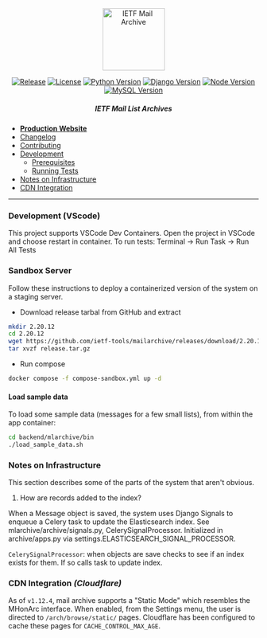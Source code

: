<div align="center">
  
<img src="https://raw.githubusercontent.com/ietf-tools/common/main/assets/logos/mailarch.svg" alt="IETF Mail Archive" height="125" />

[![Release](https://img.shields.io/github/release/ietf-tools/mailarch.svg?style=flat&maxAge=300)](https://github.com/ietf-tools/mailarch/releases)
[![License](https://img.shields.io/github/license/ietf-tools/mailarch?maxAge=3600)](https://github.com/ietf-tools/mailarch/blob/main/LICENSE)
[![Python Version](https://img.shields.io/badge/python-3.9-blue?logo=python&logoColor=white)](#prerequisites)
[![Django Version](https://img.shields.io/badge/django-4.2-blue?logo=django&logoColor=white)](#prerequisites)
[![Node Version](https://img.shields.io/badge/node.js-16.x-green?logo=node.js&logoColor=white)](#prerequisites)
[![MySQL Version](https://img.shields.io/badge/postgres-14.6-blue?logo=postgresql&logoColor=white)](#prerequisites)

##### IETF Mail List Archives

</div>

- [**Production Website**](https://mailarchive.ietf.org)
- [Changelog](https://github.com/ietf-tools/mailarch/releases)
- [Contributing](https://github.com/ietf-tools/.github/blob/main/CONTRIBUTING.md)
- [Development](#development)
  - [Prerequisites](#prerequisites)
  - [Running Tests](#running-tests)
- [Notes on Infrastructure](#notes-on-infrastructure)
- [CDN Integration](#cdn-integration)

---

### Development (VScode)

This project supports VSCode Dev Containers. Open the project in VSCode and choose restart in container. To run tests: Terminal -> Run Task -> Run All Tests

### Sandbox Server

Follow these instructions to deploy a containerized version of the system on a staging server.

- Download release tarbal from GitHub and extract
```sh
mkdir 2.20.12
cd 2.20.12
wget https://github.com/ietf-tools/mailarchive/releases/download/2.20.12/release.tar.gz
tar xvzf release.tar.gz
```
- Run compose
```sh
docker compose -f compose-sandbox.yml up -d
``` 

#### Load sample data

To load some sample data (messages for a few small lists), from within the app container:
```sh
cd backend/mlarchive/bin
./load_sample_data.sh
```

### Notes on Infrastructure

This section describes some of the parts of the system that aren't obvious.

1) How are records added to the index?

When a Message object is saved, the system uses Django Signals to enqueue a Celery task to update the Elasticsearch index. See mlarchive/archive/signals.py, CelerySignalProcessor.  Initialized in archive/apps.py via settings.ELASTICSEARCH_SIGNAL_PROCESSOR.

`CelerySignalProcessor`: when objects are save checks to see if an index exists for them. If so calls task to update index.

### CDN Integration *(Cloudflare)*

As of `v1.12.4`, mail archive supports a "Static Mode" which resembles the MHonArc interface.
When enabled, from the Settings menu, the user is directed to `/arch/browse/static/` pages.
Cloudflare has been configured to cache these pages for `CACHE_CONTROL_MAX_AGE`.
